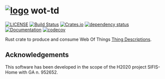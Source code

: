 # [![logo](https://github.com/sifis-home/wot/raw/master/assets/wot-rust-icon.svg)](https://docs.rs/wot-td) wot-td

[![LICENSE](https://img.shields.io/badge/license-MIT-blue.svg)](LICENSE)
[![Build Status](https://github.com/sifis-home/wot-td/workflows/wot-td/badge.svg)](https://github.com/sifis-home/wot-td/actions)
[![Crates.io](https://img.shields.io/crates/v/wot-td.svg)](https://crates.io/crates/wot-td)
[![dependency status](https://deps.rs/repo/github/sifis-home/wot-td/status.svg)](https://deps.rs/repo/github/sifis-home/wot-td)
[![Documentation](https://docs.rs/wot-td/badge.svg)](https://docs.rs/wot-td/)
[![codecov](https://codecov.io/gh/sifis-home/wot-td/branch/master/graph/badge.svg?token=C5Ha6M2cFR)](https://codecov.io/gh/sifis-home/wot-td)


Rust crate to produce and consume Web Of Things [Thing Descriptions](https://www.w3.org/TR/wot-thing-description/).

## Acknowledgements

This software has been developed in the scope of the H2020 project SIFIS-Home with GA n. 952652.
